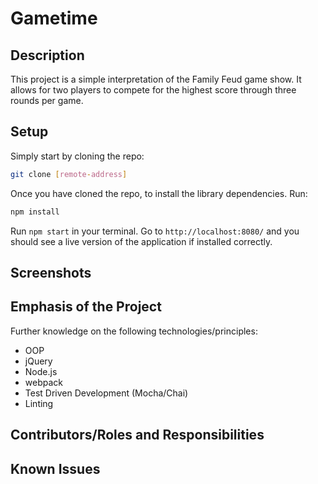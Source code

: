# Gametime

## Description

This project is a simple interpretation of the Family Feud game show. It allows for two players to compete for the highest score through three rounds per game.

## Setup

Simply start by cloning the repo:

```bash
git clone [remote-address]
```

Once you have cloned the repo, to install the library dependencies. Run:

```bash
npm install
```

Run `npm start` in your terminal. Go to `http://localhost:8080/` and you should see a live version of the application if installed correctly.

## Screenshots


## Emphasis of the Project

Further knowledge on the following technologies/principles:

- OOP
- jQuery
- Node.js
- webpack
- Test Driven Development (Mocha/Chai)
- Linting

## Contributors/Roles and Responsibilities


## Known Issues
